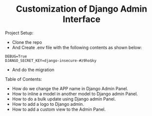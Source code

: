 <h1 align='center'> Customization of Django Admin Interface</h1>


Project Setup:

* Clone the repo
* And Create .env file with the following contents as shown below:

```
DEBUG=True
DJANGO_SECRET_KEY=django-insecure-#z9ho$ky
```
* And do the migration


Table of Contents:

* How do we change the APP name in Django Admin Panel.
* How to inline a model in another model to Django admin Panel.
* How to do a bulk update using Django admin Panel.
* How to add a logo to Django admin.
* How to add a custom view to the Admin Panel.